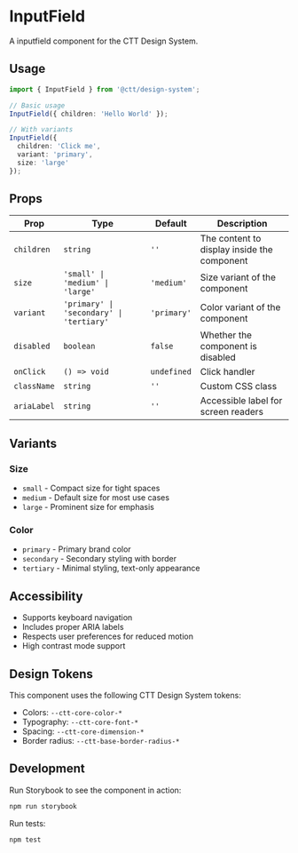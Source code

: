 # InputField

A inputfield component for the CTT Design System.

## Usage

```typescript
import { InputField } from '@ctt/design-system';

// Basic usage
InputField({ children: 'Hello World' });

// With variants
InputField({ 
  children: 'Click me',
  variant: 'primary',
  size: 'large'
});
```

## Props

| Prop | Type | Default | Description |
|------|------|---------|-------------|
| `children` | `string` | `''` | The content to display inside the component |
| `size` | `'small' \| 'medium' \| 'large'` | `'medium'` | Size variant of the component |
| `variant` | `'primary' \| 'secondary' \| 'tertiary'` | `'primary'` | Color variant of the component |
| `disabled` | `boolean` | `false` | Whether the component is disabled |
| `onClick` | `() => void` | `undefined` | Click handler |
| `className` | `string` | `''` | Custom CSS class |
| `ariaLabel` | `string` | `''` | Accessible label for screen readers |

## Variants

### Size
- `small` - Compact size for tight spaces
- `medium` - Default size for most use cases
- `large` - Prominent size for emphasis

### Color
- `primary` - Primary brand color
- `secondary` - Secondary styling with border
- `tertiary` - Minimal styling, text-only appearance

## Accessibility

- Supports keyboard navigation
- Includes proper ARIA labels
- Respects user preferences for reduced motion
- High contrast mode support

## Design Tokens

This component uses the following CTT Design System tokens:

- Colors: `--ctt-core-color-*`
- Typography: `--ctt-core-font-*`
- Spacing: `--ctt-core-dimension-*`
- Border radius: `--ctt-base-border-radius-*`

## Development

Run Storybook to see the component in action:

```bash
npm run storybook
```

Run tests:

```bash
npm test
```
